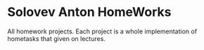 # Solovev Anton HomeWorks

All homework projects. 
Each project is a whole implementation of hometasks that given on lectures.
